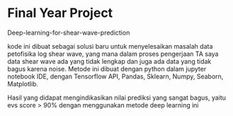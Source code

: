 # Final Year Project
Deep-learning-for-shear-wave-prediction

kode ini dibuat sebagai solusi baru untuk menyelesaikan masalah data petofisika log shear wave, yang mana dalam proses pengerjaan TA saya data shear wave ada yang tidak lengkap dan juga ada data yang tidak bagus karena noise. Metode ini dibuat dengan python dalam jupyter notebook IDE, dengan Tensorflow API, Pandas, Sklearn, Numpy, Seaborn, Matplotlib.

Hasil yang didapat mengindikasikan nilai prediksi yang sangat bagus, yaitu evs score > 90% dengan menggunakan metode deep learning ini

